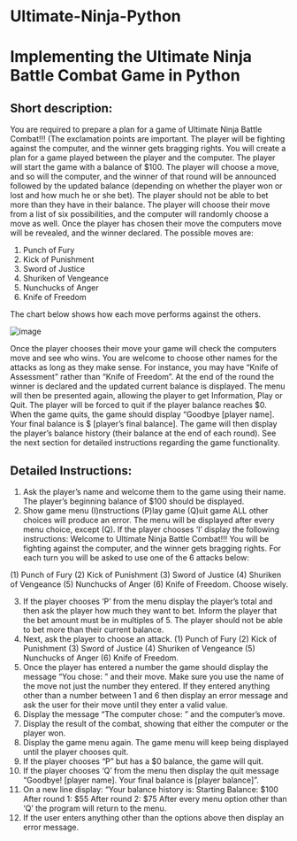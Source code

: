 # Ultimate-Ninja-Python
# Implementing the Ultimate Ninja Battle Combat Game in Python

## Short description:
You are required to prepare a plan for a game of Ultimate Ninja Battle Combat!!! (The exclamation
points are important. The player will be fighting against the computer, and the winner gets
bragging rights. You will create a plan for a game played between the player and the computer.
The player will start the game with a balance of $100. The player will choose a move, and so will the
computer, and the winner of that round will be announced followed by the updated balance
(depending on whether the player won or lost and how much he or she bet). The player should not be
able to bet more than they have in their balance.
The player will choose their move from a list of six possibilities, and the computer will randomly
choose a move as well. Once the player has chosen their move the computers move will be revealed,
and the winner declared. The possible moves are:
1. Punch of Fury
2. Kick of Punishment
3. Sword of Justice
4. Shuriken of Vengeance
5. Nunchucks of Anger
6. Knife of Freedom

The chart below shows how each move performs against the others.

![image](https://github.com/rolani/Ultimate-Ninja-Python/assets/34588531/faf4d7ed-efc1-43d3-a7c2-a32bc15e6f88)



Once the player chooses their move your game will check the computers move and see who wins.
You are welcome to choose other names for the attacks as long as they make sense. For instance, you
may have “Knife of Assessment” rather than “Knife of Freedom”.
At the end of the round the winner is declared and the updated current balance is displayed.
The menu will then be presented again, allowing the player to get Information, Play or Quit. The
player will be forced to quit if the player balance reaches $0.
When the game quits, the game should display “Goodbye [player name]. Your final balance is $
[player’s final balance]. The game will then display the player’s balance history (their balance at the
end of each round).
See the next section for detailed instructions regarding the game functionality.

## Detailed Instructions:
1. Ask the player’s name and welcome them to the game using their name. The player’s
beginning balance of $100 should be displayed.
2. Show game menu
(I)nstructions
(P)lay game
(Q)uit game
ALL other choices will produce an error. The menu will be displayed after every menu choice,
except (Q).
If the player chooses ‘I’ display the following instructions:
Welcome to Ultimate Ninja Battle Combat!!! You will be fighting against the computer,
and the winner gets bragging rights. For each turn you will be asked to use one of the 6
attacks below:

(1) Punch of Fury
(2) Kick of Punishment
(3) Sword of Justice
(4) Shuriken of Vengeance
(5) Nunchucks of Anger
(6) Knife of Freedom.
Choose wisely.

3. If the player chooses ‘P’ from the menu display the player’s total and then ask the player how
much they want to bet. Inform the player that the bet amount must be in multiples of 5. The
player should not be able to bet more than their current balance.
4. Next, ask the player to choose an attack.
(1) Punch of Fury
(2) Kick of Punishment
(3) Sword of Justice
(4) Shuriken of Vengeance
(5) Nunchucks of Anger
(6) Knife of Freedom.
5. Once the player has entered a number the game should display the message “You chose: ” and
their move. Make sure you use the name of the move not just the number they entered. If they
entered anything other than a number between 1 and 6 then display an error message and ask
the user for their move until they enter a valid value.
6. Display the message “The computer chose: ” and the computer’s move.
7. Display the result of the combat, showing that either the computer or the player won.
8. Display the game menu again. The game menu will keep being displayed until the player
chooses quit.
9. If the player chooses “P” but has a $0 balance, the game will quit.
10. If the player chooses ‘Q’ from the menu then display the quit message “Goodbye! [player
name]. Your final balance is [player balance]”.
11. On a new line display:
“Your balance history is:
Starting Balance: $100
After round 1: $55
After round 2: $75
After every menu option other than ‘Q’ the program will return to the menu.
12. If the user enters anything other than the options above then display an error message.
